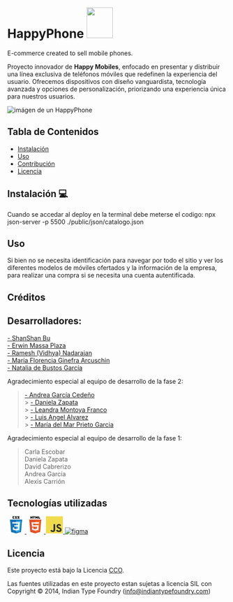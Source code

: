 # HappyPhone <img  src="./img/logo.png" width="60" height="70">

E-commerce created to sell mobile phones.

Proyecto innovador de **Happy Mobiles**, enfocado en presentar y distribuir una línea exclusiva de teléfonos móviles que redefinen la experiencia del usuario. Ofrecemos dispositivos con diseño vanguardista, tecnología avanzada y opciones de personalización, priorizando una experiencia única para nuestros usuarios.

![imágen de un HappyPhone](./img/happyinicio.svg)

## Tabla de Contenidos

- [Instalación](#instalación)
- [Uso](#uso)
- [Contribución](#contribución)
- [Licencia](#licencia)

## Instalación 💻

Cuando se accedar al deploy en la terminal debe meterse el codigo: npx json-server -p 5500 ./public/json/catalogo.json

## Uso

Si bien no se necesita identificación para navegar por todo el sitio y ver los diferentes modelos de móviles ofertados y la información de la empresa, para realizar una compra si se necesita una cuenta autentificada.

## Créditos

## Desarrolladores:

<a href="https://www.linkedin.com/in/shanshan-bu/">- ShanShan Bu</a></br>
<a href="https://www.linkedin.com/in/erwin-massa-plaza-34275766/">- Erwin Massa Plaza</a></br>
<a href="https://www.linkedin.com/in/vidhya-nadarajan-06a340284/">- Ramesh (Vidhya) Nadarajan</a></br>
<a href="https://www.linkedin.com/in/maria-f-ginefra-49429129a/">- María Florencia Ginefra Arcuschin</a></br>
<a href="https://www.linkedin.com/in/natalia-de-bustos-garc%C3%ADa-5ba965298/">- Natalia de Bustos García</a></br>


Agradecimiento especial al equipo de desarrollo de la fase 2:
> <a href="https://www.linkedin.com/in/andrea-garc%C3%ADa-cede%C3%B1o-5467a15b/">- Andrea García Cedeño</a></br> > <a href="https://www.linkedin.com/in/daniela-zapata-6104b760/">- Daniela Zapata</a></br> > <a href="https://www.linkedin.com/in/leandramontoya/">- Leandra Montoya Franco</a></br> > <a href="https://www.linkedin.com/in/luis-angel-alvarez/">- Luis Angel Alvarez</a></br> > <a href="https://www.linkedin.com/in/mar-prieto-garcia/">- María del Mar Prieto Garcia</a>

Agradecimiento especial al equipo de desarrollo de la fase 1:

> Carla Escobar</br>
> Daniela Zapata</br>
> David Cabrerizo</br>
> Andrea García</br>
> Alexis Carrión

## Tecnologías utilizadas

 <p align="left"> <a href="https://www.w3schools.com/css/" target="_blank" rel="noreferrer"> <img src="https://raw.githubusercontent.com/devicons/devicon/master/icons/css3/css3-original-wordmark.svg" alt="css3" width="40" height="40"/> </a> <a href="https://www.w3.org/html/" target="_blank" rel="noreferrer"> <img src="https://raw.githubusercontent.com/devicons/devicon/master/icons/html5/html5-original-wordmark.svg" alt="html5" width="40" height="40"/> </a> <a href="https://developer.mozilla.org/en-US/docs/Web/JavaScript" target="_blank" rel="noreferrer"> <img src="https://raw.githubusercontent.com/devicons/devicon/master/icons/javascript/javascript-original.svg" alt="javascript" width="40" height="40"/> </a><a href="https://www.figma.com/file/FJHzTlgBTrsto9hPjBe51j/HappyPhone_v2.0?type=design&node-id=11%3A4&mode=design&t=77HC83KiNTqlz08J-1" target="_blank" rel="noreferrer"> <img src="https://www.vectorlogo.zone/logos/figma/figma-icon.svg" alt="figma" width="40" height="40"/> </a> </p>

## Licencia

Este proyecto está bajo la Licencia [CCO](LICENSE).

Las fuentes utilizadas en este proyecto estan sujetas a licencia SIL con Copyright &copy; 2014, Indian Type Foundry (info@indiantypefoundry.com)

